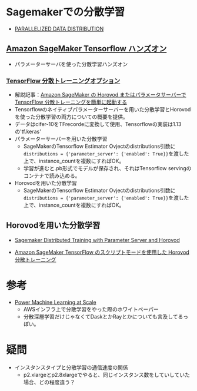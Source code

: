# Sagemakerでの分散学習

- [PARALLELIZED DATA DISTRIBUTION](https://sagemaker-workshop.com/builtin/parallelized.html)

## [Amazon SageMaker Tensorflow ハンズオン](https://github.com/shokout/handson-201812)
- パラメーターサーバを使った分散学習ハンズオン


### [TensorFlow 分散トレーニングオプション](https://github.com/aws-samples/amazon-sagemaker-script-mode/blob/master/tf-distribution-options/tf-distributed-training.ipynb)
- 解説記事：[Amazon SageMaker の Horovod またはパラメータサーバーでTensorFlow 分散トレーニングを簡単に起動する](https://aws.amazon.com/jp/blogs/news/launching-tensorflow-distributed-training-easily-with-horovod-or-parameter-servers-in-amazon-sagemaker/)
- Tensorflowのネイティブパラメーターサーバーを用いた分散学習とHorovodを使った分散学習の両方についての概要を提供。
- データはcifer-10をTFrecordeに変換して使用、Tensorflowの実装は1.13の'tf.keras'
- パラメーターサーバーを用いた分散学習
  - SageMakerのTensorflow Estimator Ovjectのdistributions引数に`distributions = {'parameter_server': {'enabled': True}}`を渡した上で、instance_countを複数にすればOK。
  - 学習が進むと.pb形式でモデルが保存され、それはTensorflow servingのコンテナで読み込める。
- Horovodを用いた分散学習
  - SageMakerのTensorflow Estimator Ovjectのdistributions引数に`distributions = {'parameter_server': {'enabled': True}}`を渡した上で、instance_countを複数にすればOK。



## Horovodを用いた分散学習 


- [Sagemaker Distributed Training with Parameter Server and Horovod](https://github.com/aws-samples/sagemaker-horovod-distributed-training)


- [Amazon SageMaker TensorFlow のスクリプトモードを使用した Horovod 分散トレーニング](https://github.com/awslabs/amazon-sagemaker-examples/blob/master/sagemaker-python-sdk/tensorflow_script_mode_horovod/tensorflow_script_mode_horovod.ipynb)


# 参考
- [Power Machine Learning at Scale](https://d1.awsstatic.com/whitepapers/aws-power-ml-at-scale.pdf)
  - AWSインフラ上で分散学習をやった際のホワイトペーパー
  - 分散深層学習だけじゃなくてDaskとかRayとかについても言及してるっぽい。

# 疑問
- インスタンスタイプと分散学習の通信速度の関係
  - p2.xlargeとp2.8xlargeでやると、同じインスタンス数をしていしていた場合、どの程度違う？
